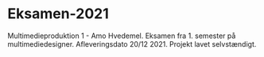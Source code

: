 # Eksamen-2021
Multimedieproduktion 1 - Amo Hvedemel. Eksamen fra 1. semester på multimediedesigner. Afleveringsdato 20/12 2021. Projekt lavet selvstændigt.
